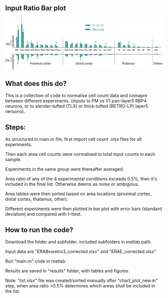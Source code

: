 ## Input Ratio Bar plot

<img src="https://github.com/zhiwen10/Whole_Brain_Input_Mapping/blob/master/average_area_input_ratio/git_bar_example2.png" />

## What does this do?
This is a collection of code to normalise cell count data and comapre between different experiments.
(inputs to PM vs V1 pan-layer5 RBP4 neurons, or to slender-tufted (TLX) or thick-tufted (RETRO-LP) layer5 neruons).

## Steps:
As structured in main.m file, first import cell count .xlsx files for all experiments.

Then each area cell counts were normalised to total input counts in each sample.

Experiments in the same group were thereafter avaraged.

Area ratio of any of the 4 experimental conditions exceeds 0.5%, then it's included in the final list. Otherwise deems as noise or ambigious.

Area tables were then sorted based on area locations (proximal cortex, distal cortex, thalamus, other).

Different experiments were then plotted in bar plot with error bars (standard deviation) and compared with t-ttest.

## How to run the code?
Download the folder and subfolder. included subfolders in matlab path.

Input data are "ERABvsretro3_corrected.xlsx" and "ERAE_corrected.xlsx".

Run "main.m" code in matlab.

Results are saved in "results" folder, with tables and figures.

Note: "list.xlsx" file was created/sorted manually after "chart_plot_new.m" step, when area ratio >0.5% determines which areas shall be included in the list.



